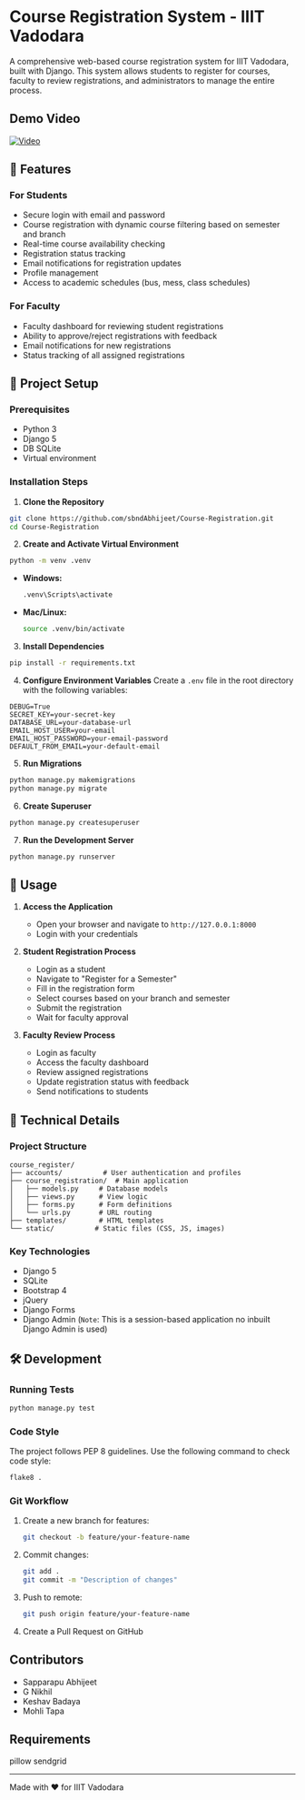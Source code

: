 # Course Registration System - IIIT Vadodara

A comprehensive web-based course registration system for IIIT Vadodara, built with Django. This system allows students to register for courses, faculty to review registrations, and administrators to manage the entire process.

## Demo Video

[![Video](https://img.youtube.com/vi/OBXQ4eDvNDw/0.jpg)](https://youtu.be/OBXQ4eDvNDw)


## 🌟 Features

### For Students
- Secure login with email and password
- Course registration with dynamic course filtering based on semester and branch
- Real-time course availability checking
- Registration status tracking
- Email notifications for registration updates
- Profile management
- Access to academic schedules (bus, mess, class schedules)

### For Faculty
- Faculty dashboard for reviewing student registrations
- Ability to approve/reject registrations with feedback
- Email notifications for new registrations
- Status tracking of all assigned registrations


## 🚀 Project Setup

### Prerequisites
- Python 3
- Django 5
- DB SQLite
- Virtual environment

### Installation Steps

1. **Clone the Repository**
```sh
git clone https://github.com/sbndAbhijeet/Course-Registration.git
cd Course-Registration
```

2. **Create and Activate Virtual Environment**
```sh
python -m venv .venv
```
- **Windows:**
  ```sh
  .venv\Scripts\activate
  ```
- **Mac/Linux:**
  ```sh
  source .venv/bin/activate
  ```

3. **Install Dependencies**
```sh
pip install -r requirements.txt
```

4. **Configure Environment Variables**
Create a `.env` file in the root directory with the following variables:
```
DEBUG=True
SECRET_KEY=your-secret-key
DATABASE_URL=your-database-url
EMAIL_HOST_USER=your-email
EMAIL_HOST_PASSWORD=your-email-password
DEFAULT_FROM_EMAIL=your-default-email
```

5. **Run Migrations**
```sh
python manage.py makemigrations
python manage.py migrate
```

6. **Create Superuser**
```sh
python manage.py createsuperuser
```

7. **Run the Development Server**
```sh
python manage.py runserver
```

## 📱 Usage

1. **Access the Application**
   - Open your browser and navigate to `http://127.0.0.1:8000`
   - Login with your credentials

2. **Student Registration Process**
   - Login as a student
   - Navigate to "Register for a Semester"
   - Fill in the registration form
   - Select courses based on your branch and semester
   - Submit the registration
   - Wait for faculty approval

3. **Faculty Review Process**
   - Login as faculty
   - Access the faculty dashboard
   - Review assigned registrations
   - Update registration status with feedback
   - Send notifications to students

## 🔧 Technical Details

### Project Structure
```
course_register/
├── accounts/          # User authentication and profiles
├── course_registration/  # Main application
│   ├── models.py     # Database models
│   ├── views.py      # View logic
│   ├── forms.py      # Form definitions
│   └── urls.py       # URL routing
├── templates/        # HTML templates
└── static/          # Static files (CSS, JS, images)
```

### Key Technologies
- Django 5
- SQLite
- Bootstrap 4
- jQuery
- Django Forms
- Django Admin (`Note`: This is a session-based application no inbuilt Django Admin is used)

## 🛠️ Development

### Running Tests
```sh
python manage.py test
```

### Code Style
The project follows PEP 8 guidelines. Use the following command to check code style:
```sh
flake8 .
```

### Git Workflow
1. Create a new branch for features:
   ```sh
   git checkout -b feature/your-feature-name
   ```
2. Commit changes:
   ```sh
   git add .
   git commit -m "Description of changes"
   ```
3. Push to remote:
   ```sh
   git push origin feature/your-feature-name
   ```
4. Create a Pull Request on GitHub


## Contributors
- Sapparapu Abhijeet
- G Nikhil
- Keshav Badaya
- Mohli Tapa


## Requirements
pillow
sendgrid

---
Made with ❤️ for IIIT Vadodara